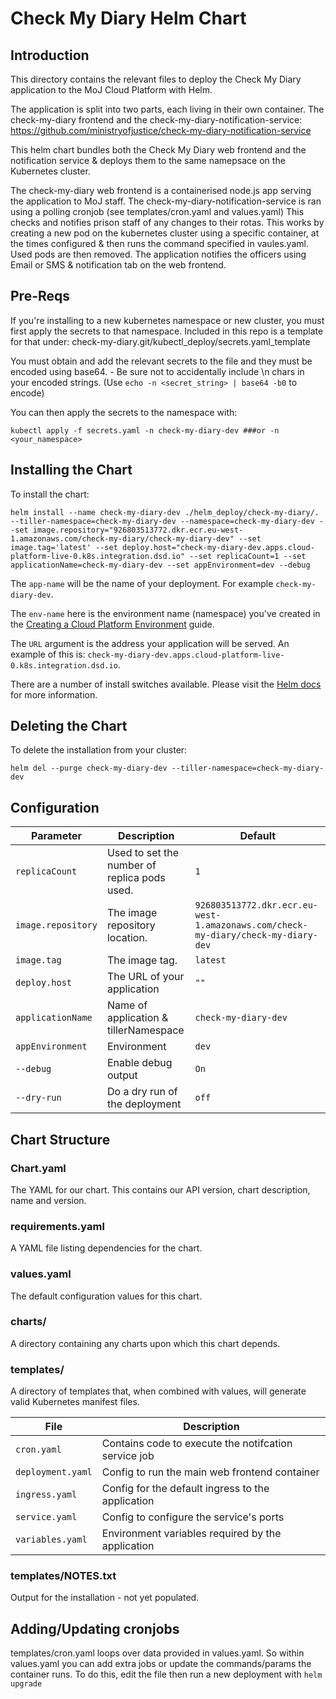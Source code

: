# Check My Diary Helm Chart
## Introduction
This directory contains the relevant files to deploy the Check My Diary application to the MoJ Cloud Platform with Helm.

The application is split into two parts, each living in their own container. The check-my-diary frontend and the check-my-diary-notification-service: https://github.com/ministryofjustice/check-my-diary-notification-service

This helm chart bundles both the Check My Diary web frontend and the notification service & deploys them to the same namepsace on the Kubernetes cluster.

The check-my-diary web frontend is a containerised node.js app serving the application to MoJ staff. 
The check-my-diary-notification-service is ran using a polling cronjob (see templates/cron.yaml and values.yaml) This checks and notifies prison staff of any changes to their rotas. This works by creating a new pod on the kubernetes cluster using a specific container, at the times configured & then runs the command specified in vaules.yaml. Used pods are then removed. The application notifies the officers using Email or SMS & notification tab on the web frontend.

## Pre-Reqs
If you're installing to a new kubernetes namespace or new cluster, you must first apply the secrets to that namespace. 
Included in this repo is a template for that under: check-my-diary.git/kubectl_deploy/secrets.yaml_template

You must obtain and add the relevant secrets to the file and they must be encoded using base64. - Be sure not to accidentally include \n chars in your encoded strings. (Use `echo -n <secret_string> | base64 -b0` to encode)

You can then apply the secrets to the namespace with:

`kubectl apply -f secrets.yaml -n check-my-diary-dev ###or -n <your_namespace>`

## Installing the Chart
To install the chart:
```
helm install --name check-my-diary-dev ./helm_deploy/check-my-diary/. --tiller-namespace=check-my-diary-dev --namespace=check-my-diary-dev --set image.repository="926803513772.dkr.ecr.eu-west-1.amazonaws.com/check-my-diary/check-my-diary-dev" --set image.tag='latest' --set deploy.host="check-my-diary-dev.apps.cloud-platform-live-0.k8s.integration.dsd.io" --set replicaCount=1 --set applicationName=check-my-diary-dev --set appEnvironment=dev --debug
```
The ```app-name``` will be the name of your deployment. For example `check-my-diary-dev`.

The ```env-name``` here is the environment name (namespace) you've created in the [Creating a Cloud Platform Environment](https://ministryofjustice.github.io/cloud-platform-user-docs/cloud-platform/env-create/#creating-a-cloud-platform-environment) guide.

The ```URL``` argument is the address your application will be served. An example of this is: `check-my-diary-dev.apps.cloud-platform-live-0.k8s.integration.dsd.io`.

There are a number of install switches available. Please visit the [Helm docs](https://docs.helm.sh/helm/#helm-install) for more information.

## Deleting the Chart
To delete the installation from your cluster:
```
helm del --purge check-my-diary-dev --tiller-namespace=check-my-diary-dev
```
## Configuration
| Parameter  | Description     | Default |
| ---------- | --------------- | ------- |
| `replicaCount` | Used to set the number of replica pods used. | `1` |
| `image.repository` | The image repository location. | `926803513772.dkr.ecr.eu-west-1.amazonaws.com/check-my-diary/check-my-diary-dev`|
| `image.tag` | The image tag. | `latest` |
| `deploy.host` | The URL of your application | `""` |
| `applicationName` | Name of application & tillerNamespace | `check-my-diary-dev` |
| `appEnvironment` | Environment | `dev` |
| `--debug` | Enable debug output | `On` |
| `--dry-run` | Do a dry run of the deployment | `off`

## Chart Structure
### Chart.yaml
The YAML for our chart. This contains our API version, chart description, name and version.

### requirements.yaml
A YAML file listing dependencies for the chart.

### values.yaml
The default configuration values for this chart.

### charts/
A directory containing any charts upon which this chart depends.

### templates/
A directory of templates that, when combined with values, will generate valid Kubernetes manifest files.

| File  | Description     |
| ---------- | --------------- |
| `cron.yaml` | Contains code to execute the notifcation service job |
| `deployment.yaml` | Config to run the main web frontend container |
| `ingress.yaml` | Config for the default ingress to the application |
| `service.yaml` | Config to configure the service's ports |
| `variables.yaml` | Environment variables required by the application |

### templates/NOTES.txt
Output for the installation - not yet populated.

## Adding/Updating cronjobs

templates/cron.yaml loops over data provided in values.yaml. So within values.yaml you can add extra jobs or update the commands/params the container runs. To do this, edit the file then run a new deployment with `helm upgrade`
